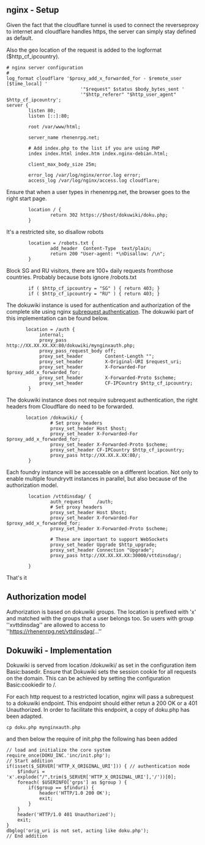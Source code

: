 ## nginx - Setup

Given the fact that the cloudflare tunnel is used to connect the reverseproxy to internet and cloudflare handles https, 
the server can simply stay defined as default. 

Also the geo location of the request is added to the logformat ($http_cf_ipcountry).


```
# nginx server configuration
#
log_format cloudflare '$proxy_add_x_forwarded_for - $remote_user [$time_local] '
                           '"$request" $status $body_bytes_sent '
                           '"$http_referer" "$http_user_agent" $http_cf_ipcountry';
server {
        listen 80;
        listen [::]:80;

        root /var/www/html;

        server_name rhenenrpg.net;

        # Add index.php to the list if you are using PHP
        index index.html index.htm index.nginx-debian.html;
         
        client_max_body_size 25m;

        error_log /var/log/nginx/error.log error;
        access_log /var/log/nginx/access.log cloudflare;
```

Ensure that when a user types in rhenenrpg.net, the browser goes to the right start page.
```
        location / {
                return 302 https://$host/dokuwiki/doku.php;
        }
```

It's a restricted site, so disallow robots
```
        location = /robots.txt {
                add_header  Content-Type  text/plain;
                return 200 "User-agent: *\nDisallow: /\n";
        }
```

Block SG and RU visitors, there are 100+ daily requests fromthose countries. Probably because bots ignore /robots.txt
```        
        if ( $http_cf_ipcountry = "SG" ) { return 403; }
        if ( $http_cf_ipcountry = "RU" ) { return 403; }
```

The dokuwiki instance is used for authentication and authorization of the complete site using nginx 
[subrequest authentication](https://docs.nginx.com/nginx/admin-guide/security-controls/configuring-subrequest-authentication/).
The dokuwiki part of this implementation can be found below.

```
       location = /auth {
            internal;
            proxy_pass              http://XX.XX.XX.XX:80/dokuwiki/mynginxauth.php;
            proxy_pass_request_body off;
            proxy_set_header        Content-Length "";
            proxy_set_header        X-Original-URI $request_uri;
            proxy_set_header        X-Forwarded-For $proxy_add_x_forwarded_for;
            proxy_set_header        X-Forwarded-Proto $scheme;
            proxy_set_header        CF-IPCountry $http_cf_ipcountry;            
        }
```

The dokuwiki instance does not require subrequest authentication, the right headers from Cloudflare do need to be forwarded.
```
       location /dokuwiki/ {
                # Set proxy headers
                proxy_set_header Host $host;
                proxy_set_header X-Forwarded-For $proxy_add_x_forwarded_for;
                proxy_set_header X-Forwarded-Proto $scheme;
                proxy_set_header CF-IPCountry $http_cf_ipcountry;
                proxy_pass http://XX.XX.X.XX:80/;
        }
```
 
Each foundry instance will be accessable on a different location. Not only to enable multiple foundryvtt instances in parallel, but also because of the authorization model.

```
        location /vttdinsdag/ {
                auth_request     /auth;
                # Set proxy headers
                proxy_set_header Host $host;
                proxy_set_header X-Forwarded-For $proxy_add_x_forwarded_for;
                proxy_set_header X-Forwarded-Proto $scheme;

                # These are important to support WebSockets
                proxy_set_header Upgrade $http_upgrade;
                proxy_set_header Connection "Upgrade";
                proxy_pass http://XX.XX.XX.XX:30000/vttdinsdag/;

        }
```

That's it

## Authorization model

Authorization is based on dokuwiki groups. The location is prefixed with 'x' and matched with the groups that a user belongs too. So users with group ''xvttdinsdag'' are allowed to access to ''https://rhenenrpg.net/vttdinsdag/...''


## Dokuwiki - Implementation 

Dokuwiki is served from location /dokuwiki/ as set in the configuration item Basic:basedir. Ensure that Dokuwiki sets the session cookie for all requests on the domain. This can be achieved by setting the configuration Basic:cookiedir to /.


For each http request to a restricted location, nginx will pass a subrequest to a dokuwiki endpoint. This endpoint should either retun a 200 OK or a 401 Unauthorized. In order to facilitate this endpoint, a copy of doku.php has been adapted.

```
cp doku.php mynginxauth.php
```

and then below the require of init.php the following has been added

```
// load and initialize the core system
require_once(DOKU_INC.'inc/init.php');
// Start addition
if(isset($_SERVER['HTTP_X_ORIGINAL_URI'])) { // authentication mode
    $finduri = 'x'.explode("/",trim($_SERVER['HTTP_X_ORIGINAL_URI'],'/'))[0];
    foreach( $USERINFO['grps'] as $group ) {
        if($group == $finduri) {
            header('HTTP/1.0 200 OK');
            exit;
        }
    }
    header('HTTP/1.0 401 Unauthorized');
    exit;
} 
dbglog('orig_uri is not set, acting like doku.php');
// End addition
```




